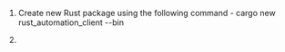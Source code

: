 1. Create new Rust package using the following command - 
    cargo new rust_automation_client --bin

2. 